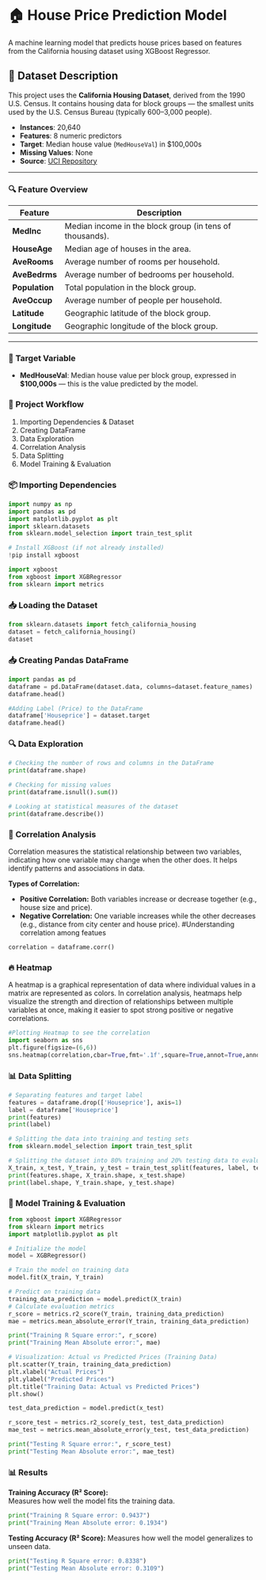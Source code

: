 # 🏠 House Price Prediction Model

A machine learning model that predicts house prices based on features from the California housing dataset using XGBoost Regressor.
## 📁 Dataset Description

This project uses the **California Housing Dataset**, derived from the 1990 U.S. Census. It contains housing data for block groups — the smallest units used by the U.S. Census Bureau (typically 600–3,000 people).

- **Instances**: 20,640  
- **Features**: 8 numeric predictors  
- **Target**: Median house value (`MedHouseVal`) in $100,000s  
- **Missing Values**: None  
- **Source**: [UCI Repository](https://www.dcc.fc.up.pt/~ltorgo/Regression/cal_housing.html)

---

### 🔍 Feature Overview

| Feature      | Description |
|--------------|-------------|
| **MedInc**   | Median income in the block group (in tens of thousands). |
| **HouseAge** | Median age of houses in the area. |
| **AveRooms** | Average number of rooms per household. |
| **AveBedrms**| Average number of bedrooms per household. |
| **Population**| Total population in the block group. |
| **AveOccup** | Average number of people per household. |
| **Latitude** | Geographic latitude of the block group. |
| **Longitude**| Geographic longitude of the block group. |

---

### 🎯 Target Variable

- **MedHouseVal**: Median house value per block group, expressed in **$100,000s** — this is the value predicted by the model.
### 🔧 Project Workflow

1. Importing Dependencies & Dataset  
2. Creating DataFrame  
3. Data Exploration  
4. Correlation Analysis  
5. Data Splitting  
6. Model Training & Evaluation

### 📦 Importing Dependencies

```python
import numpy as np
import pandas as pd
import matplotlib.pyplot as plt
import sklearn.datasets
from sklearn.model_selection import train_test_split

# Install XGBoost (if not already installed)
!pip install xgboost

import xgboost
from xgboost import XGBRegressor
from sklearn import metrics
```
### 📥 Loading the Dataset
```python
from sklearn.datasets import fetch_california_housing
dataset = fetch_california_housing()
dataset
```
### 📥 Creating Pandas DataFrame

```python
import pandas as pd
dataframe = pd.DataFrame(dataset.data, columns=dataset.feature_names)
dataframe.head()

#Adding Label (Price) to the DataFrame
dataframe['Houseprice'] = dataset.target
dataframe.head()
```
### 🔍 Data Exploration

```python
# Checking the number of rows and columns in the DataFrame
print(dataframe.shape)

# Checking for missing values
print(dataframe.isnull().sum())

# Looking at statistical measures of the dataset
print(dataframe.describe())
```
### 🔗 Correlation Analysis

Correlation measures the statistical relationship between two variables, indicating how one variable may change when the other does. It helps identify patterns and associations in data.

**Types of Correlation:**

- **Positive Correlation:** Both variables increase or decrease together (e.g., house size and price).
- **Negative Correlation:** One variable increases while the other decreases (e.g., distance from city center and house price).
#Understanding correlation among featues
```python
correlation = dataframe.corr()
```
### 🔥 Heatmap

A heatmap is a graphical representation of data where individual values in a matrix are represented as colors. In correlation analysis, heatmaps help visualize the strength and direction of relationships between multiple variables at once, making it easier to spot strong positive or negative correlations.

```python
#Plotting Heatmap to see the correlation
import seaborn as sns
plt.figure(figsize=(6,6))
sns.heatmap(correlation,cbar=True,fmt='.1f',square=True,annot=True,annot_kws={'size':8},cmap='Blues')
```
### 📊 Data Splitting

```python
# Separating features and target label
features = dataframe.drop(['Houseprice'], axis=1)
label = dataframe['Houseprice']
print(features)
print(label)

# Splitting the data into training and testing sets
from sklearn.model_selection import train_test_split

# Splitting the dataset into 80% training and 20% testing data to evaluate model performance on unseen data
X_train, x_test, Y_train, y_test = train_test_split(features, label, test_size=0.2, random_state=2)
print(features.shape, X_train.shape, x_test.shape)
print(label.shape, Y_train.shape, y_test.shape)
```
### 🤖 Model Training & Evaluation

```python
from xgboost import XGBRegressor
from sklearn import metrics
import matplotlib.pyplot as plt

# Initialize the model
model = XGBRegressor()

# Train the model on training data
model.fit(X_train, Y_train)

# Predict on training data
training_data_prediction = model.predict(X_train)
# Calculate evaluation metrics
r_score = metrics.r2_score(Y_train, training_data_prediction)
mae = metrics.mean_absolute_error(Y_train, training_data_prediction)

print("Training R Square error:", r_score)
print("Training Mean Absolute error:", mae)

# Visualization: Actual vs Predicted Prices (Training Data)
plt.scatter(Y_train, training_data_prediction)
plt.xlabel("Actual Prices")
plt.ylabel("Predicted Prices")
plt.title("Training Data: Actual vs Predicted Prices")
plt.show()

test_data_prediction = model.predict(x_test)

r_score_test = metrics.r2_score(y_test, test_data_prediction)
mae_test = metrics.mean_absolute_error(y_test, test_data_prediction)

print("Testing R Square error:", r_score_test)
print("Testing Mean Absolute error:", mae_test)
```
### 📊 Results

**Training Accuracy (R² Score):**  
Measures how well the model fits the training data.

```python
print("Training R Square error: 0.9437")
print("Training Mean Absolute error: 0.1934")
```
**Testing Accuracy (R² Score):**
Measures how well the model generalizes to unseen data.
```python
print("Testing R Square error: 0.8338")
print("Testing Mean Absolute error: 0.3109")
```
